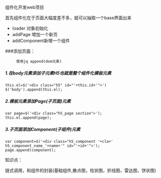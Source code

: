 组件化开发web项目

首先组件化在于页面大幅度差不多，就可以抽取一个base界面出来

- loader 对象初始化
- addPage  增加一个新页
- addComponent新增一个组件


###添加页面：

         使用jq append(dom元素) 





##### 1.在body元素添加子元素H5也就是整个组件化模板元素

	this.el=$('<div class="h5" id="'+this.id+'">')
	$('body').append(this.el);

##### 2.模板元素添加Page(子页面)元素

    var page=$('<div class="h5_page section">');
    this.el.append(page);



##### 3.子页面添加Component(子组件)元素

    var component=$('<div class="h5_component '+cla+' h5_component_name_'+name+'" id="'+id+'">');
    page.append(component);




知识点：

链式调用，和组件的封装(基础组件,散点图，柱状图，折线图，雷达图，饼状图)